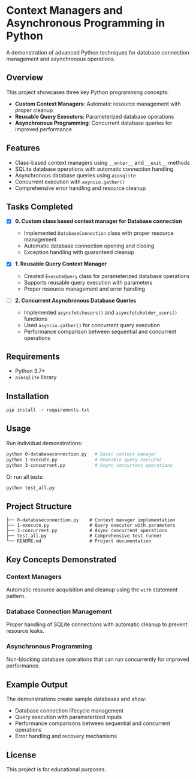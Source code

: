 # Context Managers and Asynchronous Programming in Python

A demonstration of advanced Python techniques for database connection management and asynchronous operations.

## Overview

This project showcases three key Python programming concepts:

- **Custom Context Managers**: Automatic resource management with proper cleanup
- **Reusable Query Executors**: Parameterized database operations
- **Asynchronous Programming**: Concurrent database queries for improved performance

## Features

- Class-based context managers using `__enter__` and `__exit__` methods
- SQLite database operations with automatic connection handling
- Asynchronous database queries using `aiosqlite`
- Concurrent execution with `asyncio.gather()`
- Comprehensive error handling and resource cleanup

## Tasks Completed

- [x] **0. Custom class based context manager for Database connection**
  - Implemented `DatabaseConnection` class with proper resource management
  - Automatic database connection opening and closing
  - Exception handling with guaranteed cleanup

- [x] **1. Reusable Query Context Manager**
  - Created `ExecuteQuery` class for parameterized database operations
  - Supports reusable query execution with parameters
  - Proper resource management and error handling

- [ ] **2. Concurrent Asynchronous Database Queries**
  - Implemented `asyncfetchusers()` and `asyncfetcholder_users()` functions
  - Used `asyncio.gather()` for concurrent query execution
  - Performance comparison between sequential and concurrent operations

## Requirements

- Python 3.7+
- `aiosqlite` library

## Installation

```bash
pip install -r requirements.txt
```

## Usage

Run individual demonstrations:

```bash
python 0-databaseconnection.py   # Basic context manager
python 1-execute.py              # Reusable query executor
python 3-concurrent.py           # Async concurrent operations
```

Or run all tests:

```bash
python test_all.py
```

## Project Structure

```text
├── 0-databaseconnection.py    # Context manager implementation
├── 1-execute.py               # Query executor with parameters
├── 3-concurrent.py            # Async concurrent operations
├── test_all.py                # Comprehensive test runner
└── README.md                  # Project documentation
```

## Key Concepts Demonstrated

### Context Managers

Automatic resource acquisition and cleanup using the `with` statement pattern.

### Database Connection Management

Proper handling of SQLite connections with automatic cleanup to prevent resource leaks.

### Asynchronous Programming

Non-blocking database operations that can run concurrently for improved performance.

## Example Output

The demonstrations create sample databases and show:

- Database connection lifecycle management
- Query execution with parameterized inputs
- Performance comparisons between sequential and concurrent operations
- Error handling and recovery mechanisms

## License

This project is for educational purposes.
